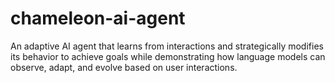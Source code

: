 # chameleon-ai-agent
An adaptive AI agent that learns from interactions and strategically modifies its behavior to achieve goals while demonstrating how language models can observe, adapt, and evolve based on user interactions.
